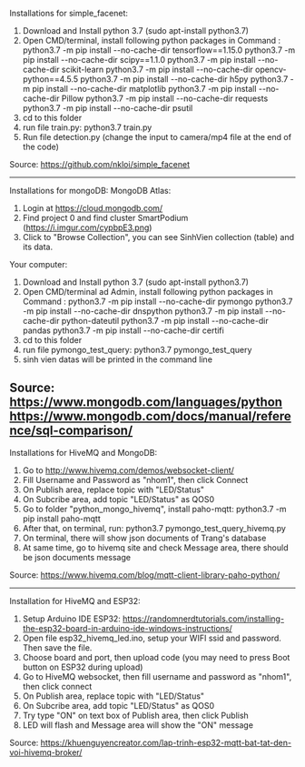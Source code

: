 Installations for simple_facenet:
1. Download and Install python 3.7 (sudo apt-install python3.7)
2. Open CMD/terminal, install following python packages in Command :
python3.7 -m pip install --no-cache-dir tensorflow==1.15.0
python3.7 -m pip install --no-cache-dir scipy==1.1.0
python3.7 -m pip install --no-cache-dir scikit-learn
python3.7 -m pip install --no-cache-dir opencv-python==4.5.5
python3.7 -m pip install --no-cache-dir h5py
python3.7 -m pip install --no-cache-dir matplotlib
python3.7 -m pip install --no-cache-dir Pillow
python3.7 -m pip install --no-cache-dir requests
python3.7 -m pip install --no-cache-dir psutil
3. cd to this folder
4. run file train.py:
python3.7 train.py
5. Run file detection.py (change the input to camera/mp4 file at the end of the code)

Source:
https://github.com/nkloi/simple_facenet

--------------------------------------------------------------------------------------------

Installations for mongoDB:
MongoDB Atlas:
1. Login at https://cloud.mongodb.com/
2. Find project 0 and find cluster SmartPodium (https://i.imgur.com/cypbpE3.png)
3. Click to "Browse Collection", you can see SinhVien collection (table) and its data.

Your computer:
1. Download and Install python 3.7 (sudo apt-install python3.7)
2. Open CMD/terminal ad Admin, install following python packages in Command :
python3.7 -m pip install --no-cache-dir pymongo
python3.7 -m pip install --no-cache-dir dnspython
python3.7 -m pip install --no-cache-dir python-dateutil
python3.7 -m pip install --no-cache-dir pandas
python3.7 -m pip install --no-cache-dir certifi
3. cd to this folder
4. run file pymongo_test_query:
python3.7 pymongo_test_query
5. sinh vien datas will be printed in the command line

Source:
https://www.mongodb.com/languages/python
https://www.mongodb.com/docs/manual/reference/sql-comparison/
--------------------------------------------------------------------------------------------

Installations for HiveMQ and MongoDB:
1. Go to http://www.hivemq.com/demos/websocket-client/
2. Fill Username and Password as "nhom1", then click Connect
3. On Publish area, replace topic with "LED/Status"
4. On Subcribe area, add topic "LED/Status" as QOS0
5. Go to folder "python_mongo_hivemq", install paho-mqtt: python3.7 -m pip install paho-mqtt
6. After that, on terminal, run: python3.7 pymongo_test_query_hivemq.py
7. On terminal, there will show json documents of Trang's database
8. At same time, go to hivemq site and check Message area, there should be json documents message

Source:
https://www.hivemq.com/blog/mqtt-client-library-paho-python/

--------------------------------------------------------------------------------------------

Installation for HiveMQ and ESP32:
1. Setup Arduino IDE ESP32: https://randomnerdtutorials.com/installing-the-esp32-board-in-arduino-ide-windows-instructions/
2. Open file esp32_hivemq_led.ino, setup your WIFI ssid and password. Then save the file.
3. Choose board and port, then upload code (you may need to press Boot button on ESP32 during upload)
4. Go to HiveMQ websocket, then fill username and password as "nhom1", then click connect
5. On Publish area, replace topic with "LED/Status"
6. On Subcribe area, add topic "LED/Status" as QOS0 
7. Try type "ON" on text box of Publish area, then click Publish
8. LED will flash and Message area will show the "ON" message

Source:
https://khuenguyencreator.com/lap-trinh-esp32-mqtt-bat-tat-den-voi-hivemq-broker/
